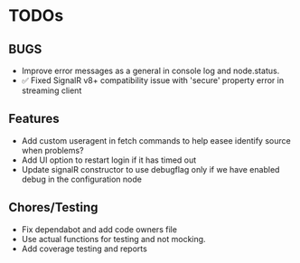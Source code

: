 # TODOs

## BUGS

- Improve error messages as a general in console log and node.status. 
- ✅ Fixed SignalR v8+ compatibility issue with 'secure' property error in streaming client

## Features

- Add custom useragent in fetch commands to help easee identify source when problems?
- Add UI option to restart login if it has timed out
- Update signalR constructor to use debugflag only if we have enabled debug in the configuration node

## Chores/Testing

- Fix dependabot and add code owners file
- Use actual functions for testing and not mocking. 
- Add coverage testing and reports
